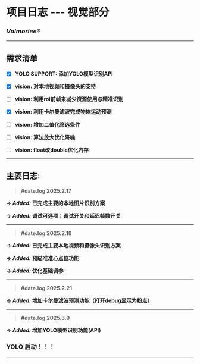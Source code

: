 # 项目日志 --- 视觉部分

###  *Valmorlee®* 


---
## 需求清单

- [x] **YOLO SUPPORT: 添加YOLO模型识别API**


- [x] **vision: 对本地视频和摄像头的支持**
- [ ] **vision: 利用roi前帧来减少资源使用与精准识别**
- [x] **vision: 利用卡尔曼滤波完成物体运动预测**
- [ ] **vision: 增加二值化筛选条件**
- [ ] **vision: 算法放大优化降噪**
- [ ] **vision: float改double优化内存**

---

## 主要日志: 

> **#date.log 2025.2.17**

**-> *Added:* 已完成主要的本地图片识别方案**

**-> *Added:* 调试可选项：调试开关和延迟帧数开关**

---

> **#date.log 2025.2.18**

**-> *Added:* 已完成主要本地视频和摄像头识别方案**

**-> *Added:* 预瞄准准心点位功能**

**-> *Added:* 优化基础调参**

---

> **#date.log 2025.2.21**

**-> *Added:* 增加卡尔曼滤波预测功能（打开debug显示为粉点）**

---

> **#date.log 2025.3.9**

**-> *Added:* 增加YOLO模型识别功能(API)**
### YOLO 启动！！！

---
